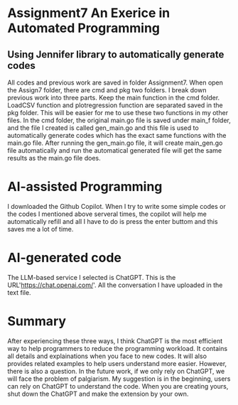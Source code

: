 # Assignment7 An Exerice in Automated Programming
## Using Jennifer library to automatically generate codes

All codes and previous work are saved in folder Assignment7. When open the Assign7 folder, there are cmd and pkg two folders. I break down previous work into three parts. Keep the main function in the cmd folder. LoadCSV function and plotregression function are separated saved in the pkg folder. This will be easier for me to use these two functions in my other files. In the cmd folder, the original main.go file is saved under main_f folder, and the file I created is called gen_main.go and this file is used to automatically generate codes which has the exact same functions with the main.go file. After running the gen_main.go file, it will create main_gen.go file automatically and run the automatical generated file will get the same results as the main.go file does. 

# AI-assisted Programming
I downloaded the Github Copilot. When I try to write some simple codes or the codes I mentioned above serveral times, the copilot will help me automatically refill and all I have to do is press the enter buttom and this saves me a lot of time. 

# AI-generated code
The LLM-based service I selected is ChatGPT. This is the URL'https://chat.openai.com/'. All the conversation I have uploaded in the text file. 

# Summary 
After experiencing these three ways, I think ChatGPT is the most efficient way to help programmers to reduce the programming workload. It contains all details and explainations when you face to new codes. It will also provides related examples to help users understand more easier. However, there is also a question. In the future work, if we only rely on ChatGPT, we will face the problem of palgiarism. My suggestion is in the beginning, users can rely on ChatGPT to understand the code. When you are creating yours, shut down the ChatGPT and make the extension by your own. 
